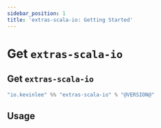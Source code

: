 ```yaml
---
sidebar_position: 1
title: 'extras-scala-io: Getting Started'
---
```


# Get `extras-scala-io`
## Get `extras-scala-io`
```scala
"io.kevinlee" %% "extras-scala-io" % "@VERSION@"
```


## Usage
